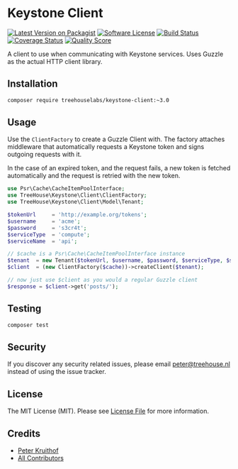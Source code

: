 Keystone Client
===============

[![Latest Version on Packagist][ico-version]][link-packagist]
[![Software License][ico-license]](LICENSE.md)
[![Build Status][ico-travis]][link-travis]
[![Coverage Status][ico-scrutinizer]][link-scrutinizer]
[![Quality Score][ico-code-quality]][link-code-quality]

A client to use when communicating with Keystone services. Uses Guzzle as the
actual HTTP client library.

## Installation

```sh
composer require treehouselabs/keystone-client:~3.0
```

## Usage

Use the `ClientFactory` to create a Guzzle Client with. The factory attaches
middleware that automatically requests a Keystone token and signs outgoing
requests with it.

In the case of an expired token, and the request fails, a new token is fetched
automatically and the request is retried with the new token.


```php
use Psr\Cache\CacheItemPoolInterface;
use TreeHouse\Keystone\Client\ClientFactory;
use TreeHouse\Keystone\Client\Model\Tenant;

$tokenUrl     = 'http://example.org/tokens';
$username     = 'acme';
$password     = 's3cr4t';
$serviceType  = 'compute';
$serviceName  = 'api';

// $cache is a Psr\Cache\CacheItemPoolInterface instance
$tenant  = new Tenant($tokenUrl, $username, $password, $serviceType, $serviceName);
$client  = (new ClientFactory($cache))->createClient($tenant);

// now just use $client as you would a regular Guzzle client
$response = $client->get('posts/');
```


## Testing

``` bash
composer test
```


## Security

If you discover any security related issues, please email peter@treehouse.nl instead of using the issue tracker.


## License

The MIT License (MIT). Please see [License File](LICENSE.md) for more information.


## Credits

- [Peter Kruithof][link-author]
- [All Contributors][link-contributors]


[ico-version]: https://img.shields.io/packagist/v/treehouselabs/keystone-client.svg?style=flat-square
[ico-license]: https://img.shields.io/badge/license-MIT-brightgreen.svg?style=flat-square
[ico-travis]: https://img.shields.io/travis/treehouselabs/keystone-client/master.svg?style=flat-square
[ico-scrutinizer]: https://img.shields.io/scrutinizer/coverage/g/treehouselabs/keystone-client.svg?style=flat-square
[ico-code-quality]: https://img.shields.io/scrutinizer/g/treehouselabs/keystone-client.svg?style=flat-square
[ico-downloads]: https://img.shields.io/packagist/dt/treehouselabs/keystone-client.svg?style=flat-square

[link-packagist]: https://packagist.org/packages/treehouselabs/keystone-client
[link-travis]: https://travis-ci.org/treehouselabs/keystone-client
[link-scrutinizer]: https://scrutinizer-ci.com/g/treehouselabs/keystone-client/code-structure
[link-code-quality]: https://scrutinizer-ci.com/g/treehouselabs/keystone-client
[link-downloads]: https://packagist.org/packages/treehouselabs/keystone-client
[link-author]: https://github.com/treehouselabs
[link-contributors]: ../../contributors
